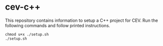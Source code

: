 # cev-c++

This repository contains information to setup a C++ project for CEV.
Run the following commands and follow printed instructions.

```shell
chmod u+x ./setup.sh
./setup.sh
```
